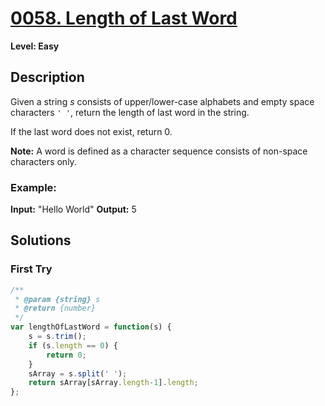 # [0058. Length of Last Word](https://leetcode.com/problems/length-of-last-word/)

**Level: Easy**

## Description  

Given a string  _s_  consists of upper/lower-case alphabets and empty space characters  `' '`, return the length of last word in the string. 

If the last word does not exist, return 0. 

**Note:**  A word is defined as a character sequence consists of non-space characters only. 

### Example:

**Input:** "Hello World" 
**Output:** 5 

## Solutions

### First Try
``` js
/**
 * @param {string} s
 * @return {number}
 */
var lengthOfLastWord = function(s) {
    s = s.trim();
    if (s.length == 0) {
        return 0;
    }
    sArray = s.split(' ');
    return sArray[sArray.length-1].length;
};
```